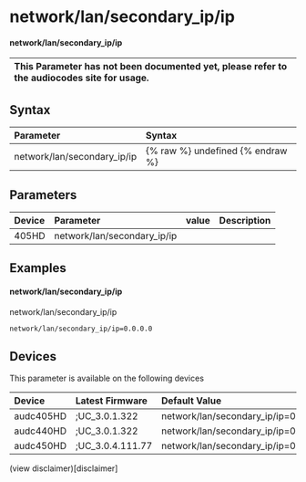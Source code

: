 ﻿---
description: network/lan/secondary_ip/ip
search: false
---

# network/lan/secondary_ip/ip

#### network/lan/secondary_ip/ip


| This Parameter has not been documented yet, please refer to the audiocodes site for usage.  |
| :--- |

## Syntax
| Parameter | Syntax |
| :--- | :--- |
|network/lan/secondary_ip/ip | {% raw %} undefined {% endraw %} |

## Parameters
|Device|Parameter|value|Description|
|:---|:---|:---|:---|
| 405HD | network/lan/secondary_ip/ip |  |  |

## Examples
#### network/lan/secondary_ip/ip

network/lan/secondary_ip/ip

```
network/lan/secondary_ip/ip=0.0.0.0
```

## Devices
This parameter is available on the following devices

| Device | Latest Firmware | Default Value |
|:---|:---|:---|
| audc405HD | ;UC_3.0.1.322 | network/lan/secondary_ip/ip=0.0.0.0 
| audc440HD | ;UC_3.0.1.322 | network/lan/secondary_ip/ip=0.0.0.0 
| audc450HD | ;UC_3.0.4.111.77 | network/lan/secondary_ip/ip=0.0.0.0 

(view disclaimer)[disclaimer]
